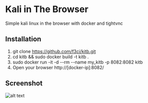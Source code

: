 # Kali in The Browser

 Simple kali linux in the browser with docker and tightvnc

## Installation

1. git clone https://github.com/f3ci/kitb.git
2. cd kitb && sudo docker build -t kitb .
3. sudo docker run -it -d --rm --name my_kitb -p 8082:8082 kitb
4. Open your browser http://[docker-ip]:8082/

## Screenshot
![alt text](https://github.com/f3ci/kali-in-the-browser/raw/main/kitb.png)
